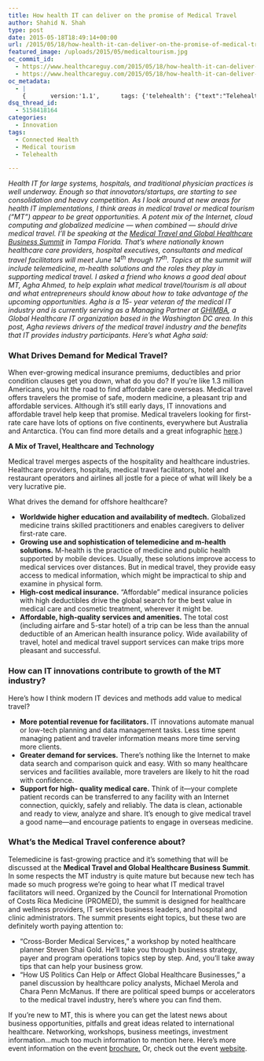```yaml
---
title: How health IT can deliver on the promise of Medical Travel
author: Shahid N. Shah
type: post
date: 2015-05-18T18:49:14+00:00
url: /2015/05/18/how-health-it-can-deliver-on-the-promise-of-medical-travel/
featured_image: /uploads/2015/05/medicaltourism.jpg
oc_commit_id:
  - https://www.healthcareguy.com/2015/05/18/how-health-it-can-deliver-on-the-promise-of-medical-travel/1478770906
  - https://www.healthcareguy.com/2015/05/18/how-health-it-can-deliver-on-the-promise-of-medical-travel/1431974954
oc_metadata:
  - |
    {		version:'1.1',		tags: {'telehealth': {"text":"Telehealth","slug":"telehealth","source":{"_className":"SocialTag","url":"http://d.opencalais.com/dochash-1/276424a3-9f43-3b96-ae05-549ad90491f5/SocialTag/5","subjectURL":null,"type":{"_className":"ArtifactType","url":"http://s.opencalais.com/1/type/tag/SocialTag","name":"SocialTag"},"name":"Telehealth","makeMeATag":true,"importance":1,"normalizedRelevance":1},"bucketName":"current","bucketPlacement":"auto","_className":"Tag"}, 'medical-tourism': {"text":"Medical tourism","slug":"medical-tourism","source":{"_className":"SocialTag","url":"http://d.opencalais.com/dochash-1/276424a3-9f43-3b96-ae05-549ad90491f5/SocialTag/6","subjectURL":null,"type":{"_className":"ArtifactType","url":"http://s.opencalais.com/1/type/tag/SocialTag","name":"SocialTag"},"name":"Medical tourism","makeMeATag":true,"importance":1,"normalizedRelevance":1},"bucketName":"current","bucketPlacement":"auto","_className":"Tag"}, 'connected-health': {"text":"Connected Health","slug":"connected-health","source":{"_className":"SocialTag","url":"http://d.opencalais.com/dochash-1/276424a3-9f43-3b96-ae05-549ad90491f5/SocialTag/12","subjectURL":null,"type":{"_className":"ArtifactType","url":"http://s.opencalais.com/1/type/tag/SocialTag","name":"SocialTag"},"name":"Connected Health","makeMeATag":true,"importance":1,"normalizedRelevance":1},"bucketName":"current","bucketPlacement":"auto","_className":"Tag"}}	}
dsq_thread_id:
  - 5158418164
categories:
  - Innovation
tags:
  - Connected Health
  - Medical tourism
  - Telehealth

---
```

_Health IT for large systems, hospitals, and traditional physician practices is well underway. Enough so that innovators/startups, are starting to see consolidation and heavy competition. As I look around at new areas for health IT implementations, I think areas in medical travel or medical tourism (&#8220;MT&#8221;) appear to be great opportunities. A potent mix of the Internet, cloud computing and globalized medicine &#8212; when combined &#8212; should drive medical travel. I&#8217;ll be speaking at the [Medical Travel and Global Healthcare Business Summit][1] in Tampa Florida. That’s where nationally known healthcare care providers, hospital executives, consultants and medical travel facilitators will meet June 14<sup>th</sup> through 17<sup>th</sup>. Topics at the summit will include telemedicine, m-health solutions and the roles they play in supporting medical travel. I asked a friend who knows a good deal about MT, Agha Ahmed, to help explain what medical travel/tourism is all about and what entrepreneurs should know about how to take advantage of the upcoming opportunities. Agha is a 15- year veteran of the medical IT industry and is currently serving as a Managing Partner at [GHIMBA][2], a Global Healthcare IT organization based in the Washington DC area. In this post, Agha reviews drivers of the medical travel industry and the benefits that IT provides industry participants. Here’s what Agha said:_

### What Drives Demand for Medical Travel?

When ever-growing medical insurance premiums, deductibles and prior condition clauses get you down, what do you do? If you’re like 1.3 million Americans, you hit the road to find affordable care overseas. Medical travel offers travelers the promise of safe, modern medicine, a pleasant trip and affordable services. Although it’s still early days, IT innovations and affordable travel help keep that promise. Medical travelers looking for first-rate care have lots of options on five continents, everywhere but Australia and Antarctica. (You can find more details and a great infographic [here][3].)

**A Mix of Travel, Healthcare and Technology**

Medical travel merges aspects of the hospitality and healthcare industries. Healthcare providers, hospitals, medical travel facilitators, hotel and restaurant operators and airlines all jostle for a piece of what will likely be a very lucrative pie.

What drives the demand for offshore healthcare?

  * **Worldwide higher education and availability of medtech.** Globalized medicine trains skilled practitioners and enables caregivers to deliver first-rate care.
  * **Growing use and sophistication of telemedicine and m-health solutions.** M-health is the practice of medicine and public health supported by mobile devices. Usually, these solutions improve access to medical services over distances. But in medical travel, they provide easy access to medical information, which might be impractical to ship and examine in physical form.
  * **High-cost medical insurance.** “Affordable” medical insurance policies with high deductibles drive the global search for the best value in medical care and cosmetic treatment, wherever it might be.
  * **Affordable, high-quality services and amenities.** The total cost (including airfare and 5-star hotel) of a trip can be less than the annual deductible of an American health insurance policy. Wide availability of travel, hotel and medical travel support services can make trips more pleasant and successful.

### How can IT innovations contribute to growth of the MT industry?

Here&#8217;s how I think modern IT devices and methods add value to medical travel?

  * **More potential revenue for facilitators.** IT innovations automate manual or low-tech planning and data management tasks. Less time spent managing patient and traveler information means more time serving more clients.
  * **Greater demand for services.** There’s nothing like the Internet to make data search and comparison quick and easy. With so many healthcare services and facilities available, more travelers are likely to hit the road with confidence.
  * **Support for high- quality medical care.** Think of it—your complete patient records can be transferred to any facility with an Internet connection, quickly, safely and reliably. The data is clean, actionable and ready to view, analyze and share. It’s enough to give medical travel a good name—and encourage patients to engage in overseas medicine.

### What&#8217;s the Medical Travel conference about?

Telemedicine is fast-growing practice and it&#8217;s something that will be discussed at the **Medical Travel and Global Healthcare Business Summit**. In some respects the MT industry is quite mature but because new tech has made so much progress we&#8217;re going to hear what IT medical travel facilitators will need. Organized by the Council for International Promotion of Costs Rica Medicine (PROMED), the summit is designed for healthcare and wellness providers, IT services business leaders, and hospital and clinic administrators. The summit presents eight topics, but these two are definitely worth paying attention to:

  * “Cross-Border Medical Services,” a workshop by noted healthcare planner Steven Shai Gold. He’ll take you through business strategy, payer and program operations topics step by step. And, you’ll take away tips that can help your business grow.
  * “How US Politics Can Help or Affect Global Healthcare Businesses,” a panel discussion by healthcare policy analysts, Michael Merola and Chara Penn McManus. If there are political speed bumps or accelerators to the medical travel industry, here’s where you can find them.

If you&#8217;re new to MT, this is where you can get the latest news about business opportunities, pitfalls and great ideas related to international healthcare. Networking, workshops, business meetings, investment information…much too much information to mention here. Here’s more event information on the event [brochure.][4] Or, check out the event [website][5].

 [1]: http://themedicaltravelsummit.com
 [2]: https://www.linkedin.com/pub/agha-ahmed/b1/331/b77
 [3]: http://www.mhealthtalk.com/medical-tourism-is-a-growing-trend/
 [4]: http://themedicaltravelsummit.com/agenda
 [5]: http://www.themedicaltravelsummit.com